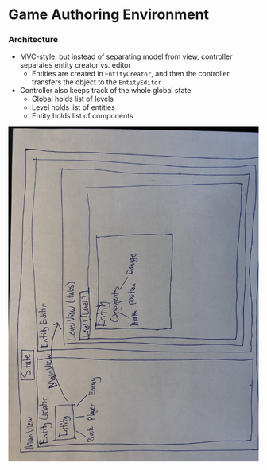 Game Authoring Environment 
======

### Architecture
* MVC-style, but instead of separating model from view, controller separates entity creator vs. editor
    * Entities are created in `EntityCreator`, and then the controller transfers the object to the `EntityEditor`
* Controller also keeps track of the whole global state
    * Global holds list of levels
    * Level holds list of entities
    * Entity holds list of components

![Does this](./GAE_architecture.JPG)
